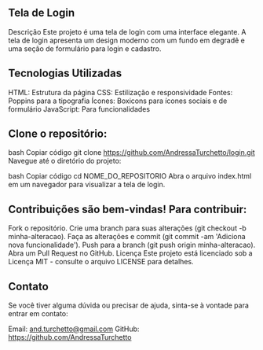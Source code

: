 ## Tela de Login
Descrição
Este projeto é uma tela de login com uma interface elegante. A tela de login apresenta um design moderno com um fundo em degradê e uma seção de formulário para login e cadastro.

## Tecnologias Utilizadas
HTML: Estrutura da página
CSS: Estilização e responsividade
Fontes: Poppins para a tipografia
Ícones: Boxicons para ícones sociais e de formulário
JavaScript: Para funcionalidades

## Clone o repositório:

bash
Copiar código
git clone https://github.com/AndressaTurchetto/login.git
Navegue até o diretório do projeto:

bash
Copiar código
cd NOME_DO_REPOSITORIO
Abra o arquivo index.html em um navegador para visualizar a tela de login.

## Contribuições são bem-vindas! Para contribuir:

Fork o repositório.
Crie uma branch para suas alterações (git checkout -b minha-alteracao).
Faça as alterações e commit (git commit -am 'Adiciona nova funcionalidade').
Push para a branch (git push origin minha-alteracao).
Abra um Pull Request no GitHub.
Licença
Este projeto está licenciado sob a Licença MIT - consulte o arquivo LICENSE para detalhes.

## Contato
Se você tiver alguma dúvida ou precisar de ajuda, sinta-se à vontade para entrar em contato:

Email: and.turchetto@gmail.com
GitHub: https://github.com/AndressaTurchetto